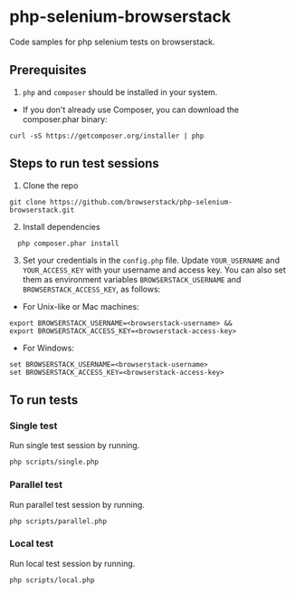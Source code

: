 # php-selenium-browserstack
Code samples for php selenium tests on browserstack.

## Prerequisites 
1. `php` and `composer` should be installed in your system.
* If you don't already use Composer, you can download the composer.phar binary:
```
curl -sS https://getcomposer.org/installer | php
```

## Steps to run test sessions
1. Clone the repo
```
git clone https://github.com/browserstack/php-selenium-browserstack.git
```
2. Install dependencies
```
  php composer.phar install
```
3. Set your credentials in the `config.php` file. Update `YOUR_USERNAME` and `YOUR_ACCESS_KEY` with your username and access key.
You can also set them as environment variables `BROWSERSTACK_USERNAME` and `BROWSERSTACK_ACCESS_KEY`, as follows:
  * For Unix-like or Mac machines:
  ```
  export BROWSERSTACK_USERNAME=<browserstack-username> &&
  export BROWSERSTACK_ACCESS_KEY=<browserstack-access-key>
  ```

  * For Windows:
  ```
  set BROWSERSTACK_USERNAME=<browserstack-username>
  set BROWSERSTACK_ACCESS_KEY=<browserstack-access-key>
  ```

## To run tests
### Single test
Run single test session by running.
```
php scripts/single.php
```
### Parallel test
Run parallel test session by running.
```
php scripts/parallel.php
```
### Local test
Run local test session by running.
```
php scripts/local.php
```
